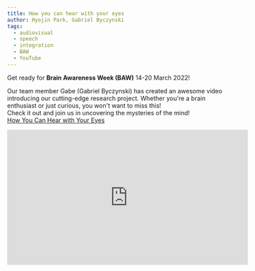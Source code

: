 ```yaml
---
title: How you can hear with your eyes
author: Hyojin Park, Gabriel Byczynski
tags:
  - audiovisual
  - speech
  - integration
  - BAW
  - YouTube
---
```


Get ready for **Brain Awareness Week (BAW)** 14-20 March 2022!

Our team member Gabe (Gabriel Byczynski) has created an awesome video introducing our cutting-edge research project. Whether you're a brain enthusiast or just curious, you won't want to miss this! <br>
Check it out and join us in uncovering the mysteries of the mind! <br>
[How You Can Hear with Your Eyes](https://youtu.be/gQ9G0IbM_z4)

<iframe width="560" height="315" src="https://www.youtube.com/embed/gQ9G0IbM_z4" title="YouTube video player" frameborder="0" allow="accelerometer; autoplay; clipboard-write; encrypted-media; gyroscope; picture-in-picture; web-share" allowfullscreen></iframe>
